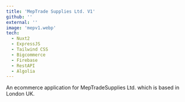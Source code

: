 ```yaml
---
title: 'MepTrade Supplies Ltd. V1'
github: ''
external: ''
image: 'mepv1.webp'
tech:
  - Nuxt2
  - ExpressJS
  - Tailwind CSS
  - Bigcommerce
  - Firebase
  - RestAPI
  - Algolia
---
```


An ecommerce application for MepTradeSupplies Ltd. which is based in London UK.